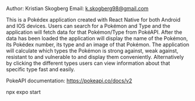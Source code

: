 Author: Kristian Skogberg
Email: k.skogberg98@gmail.com

This is a Pokédex application created with React Native for both Android and IOS devices. Users can search for a Pokémon and Type and the application will fetch data for that Pokémon/Type from PokéAPI. After the data has been loaded the application will display the name of the Pokémon, its Pokédex number, its type and an image of that Pokémon. The application will calculate which types the Pokémon is strong against, weak against, resistant to and vulnerable to and display them conveniently. Alternatively by clicking the different types users can view information about that specific type fast and easily.

PokeAPI documentation: https://pokeapi.co/docs/v2

npx expo start
